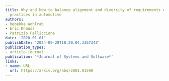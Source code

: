 ```yaml
---
title: Why and how to balance alignment and diversity of requirements engineering
  practices in automotive
authors:
- Rebekka Wohlrab
- Eric Knauss
- Patrizio Pelliccione
date: '2020-01-01'
publishDate: '2024-09-28T18:20:04.336734Z'
publication_types:
- article-journal
publication: '*Journal of Systems and Software*'
links:
- name: URL
  url: https://arxiv.org/abs/2001.01598
---
```

